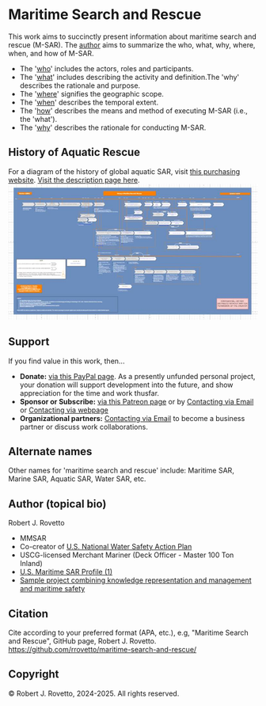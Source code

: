 # Maritime Search and Rescue
This work aims to succinctly present information about maritime search and rescue (M-SAR). The [author](https://community.nasbla.org/network/members/profile?UserKey=952c6b10-a6c3-49f7-8356-c2bf1fa62097) aims to summarize the who, what, why, where, when, and how of M-SAR.   
- The '[who](https://github.com/rrovetto/maritime-search-and-rescue/tree/main/who%20is%20involved)' includes the actors, roles and participants.
- The '[what](https://github.com/rrovetto/maritime-search-and-rescue/tree/main/what%20is%20it)' includes describing the activity and definition.The 'why' describes the rationale and purpose.
- The '[where](https://github.com/rrovetto/maritime-search-and-rescue/tree/main/where%20does%20it%20apply)' signifies the geographic scope.
- The '[when](https://github.com/rrovetto/maritime-search-and-rescue/tree/main/when%20is%20it%20employed)' describes the temporal extent.
- The '[how](https://github.com/rrovetto/maritime-search-and-rescue/tree/main/how%20is%20it%20performed)' describes the means and method of executing M-SAR (i.e., the 'what').
- The '[why](https://github.com/rrovetto/maritime-search-and-rescue/tree/main/why%20is%20it%20important)' describes the rationale for conducting M-SAR.

## History of Aquatic Rescue
For a diagram of the history of global aquatic SAR, visit [this purchasing website](https://bookings.setmore.com/scheduleappointment/b03fff30-d0df-47d8-9270-236d78d9b1f8/services/5dbb96d9-df16-4482-8b67-1ccfa73aac38). [Visit the description page here](https://www.surtsey.org/projects/a-visual-history-of-maritime-sar/). 
![Photo History Diagram](images/Diagram_HistoryMaritimeSAR_Rovetto_v1.jpg)

## Support
If you find value in this work, then...
- **Donate:**  [via this PayPal page](https://tinyurl.com/donate-rjr). As a presently unfunded personal project, your donation will support development into the future, and show appreciation for the time and work thusfar.
- **Sponsor or Subscribe:** [via this Patreon page](https://patreon.com/user?u=16992629) or by [Contacting via Email](mailto:maritimeSARemail@gmail.com) or [Contacting via webpage](https://thespiritofsar.wordpress.com/contact)
- **Organizational partners:** [Contacting via Email](mailto:maritimeSARemail@gmail.com) to become a business partner or discuss work collaborations.

## Alternate names
Other names for 'maritime search and rescue' include: Maritime SAR, Marine SAR, Aquatic SAR, Water SAR, etc.

## Author (topical bio)
Robert J. Rovetto
- MMSAR
- Co-creator of [U.S. National Water Safety Action Plan](https://www.watersafetyusa.org/uploads/7/0/6/0/70608285/usnwsap_v7.pdf)
- USCG-licensed Merchant Mariner (Deck Officer - Master 100 Ton Inland)
- [U.S. Maritime SAR Profile (1)](https://community.nasbla.org/network/members/profile?UserKey=952c6b10-a6c3-49f7-8356-c2bf1fa62097)
- [Sample project combining knowledge representation and management and maritime safety](https://ontowaves.wordpress.com/)

## Citation 
Cite according to your preferred format (APA, etc.), e.g, "Maritime Search and Rescue", GitHub page, Robert J. Rovetto. https://github.com/rrovetto/maritime-search-and-rescue/ 

## Copyright
© Robert J. Rovetto, 2024-2025. All rights reserved.
